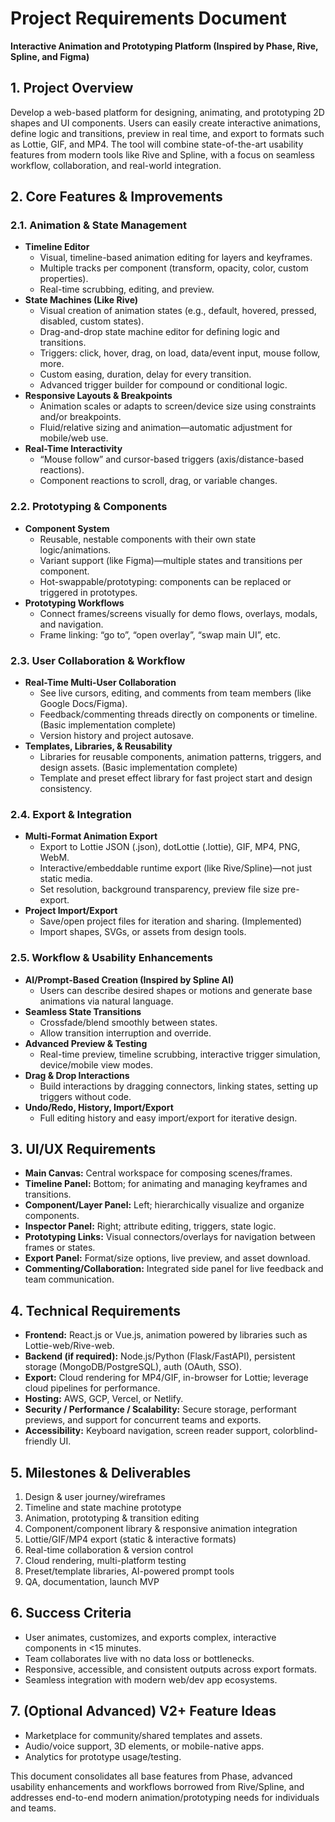 
# Project Requirements Document

**Interactive Animation and Prototyping Platform (Inspired by Phase, Rive, Spline, and Figma)**

## 1. **Project Overview**

Develop a web-based platform for designing, animating, and prototyping 2D shapes and UI components. Users can easily create interactive animations, define logic and transitions, preview in real time, and export to formats such as Lottie, GIF, and MP4. The tool will combine state-of-the-art usability features from modern tools like Rive and Spline, with a focus on seamless workflow, collaboration, and real-world integration.

## 2. **Core Features \& Improvements**

### 2.1. **Animation \& State Management**

- **Timeline Editor**
    - Visual, timeline-based animation editing for layers and keyframes.
    - Multiple tracks per component (transform, opacity, color, custom properties).
    - Real-time scrubbing, editing, and preview.
- **State Machines (Like Rive)**
    - Visual creation of animation states (e.g., default, hovered, pressed, disabled, custom states).
    - Drag-and-drop state machine editor for defining logic and transitions.
    - Triggers: click, hover, drag, on load, data/event input, mouse follow, more.
    - Custom easing, duration, delay for every transition.
    - Advanced trigger builder for compound or conditional logic.
- **Responsive Layouts \& Breakpoints**
    - Animation scales or adapts to screen/device size using constraints and/or breakpoints.
    - Fluid/relative sizing and animation—automatic adjustment for mobile/web use.
- **Real-Time Interactivity**
    - “Mouse follow” and cursor-based triggers (axis/distance-based reactions).
    - Component reactions to scroll, drag, or variable changes.


### 2.2. **Prototyping \& Components**

- **Component System**
    - Reusable, nestable components with their own state logic/animations.
    - Variant support (like Figma)—multiple states and transitions per component.
    - Hot-swappable/prototyping: components can be replaced or triggered in prototypes.
- **Prototyping Workflows**
    - Connect frames/screens visually for demo flows, overlays, modals, and navigation.
    - Frame linking: “go to”, “open overlay”, “swap main UI”, etc.


### 2.3. **User Collaboration \& Workflow**

- **Real-Time Multi-User Collaboration**
    - See live cursors, editing, and comments from team members (like Google Docs/Figma).
    - Feedback/commenting threads directly on components or timeline. (Basic implementation complete)
    - Version history and project autosave.
- **Templates, Libraries, \& Reusability**
    - Libraries for reusable components, animation patterns, triggers, and design assets. (Basic implementation complete)
    - Template and preset effect library for fast project start and design consistency.


### 2.4. **Export \& Integration**

- **Multi-Format Animation Export**
    - Export to Lottie JSON (.json), dotLottie (.lottie), GIF, MP4, PNG, WebM.
    - Interactive/embeddable runtime export (like Rive/Spline)—not just static media.
    - Set resolution, background transparency, preview file size pre-export.
- **Project Import/Export**
    - Save/open project files for iteration and sharing. (Implemented)
    - Import shapes, SVGs, or assets from design tools.


### 2.5. **Workflow \& Usability Enhancements**

- **AI/Prompt-Based Creation (Inspired by Spline AI)**
    - Users can describe desired shapes or motions and generate base animations via natural language.
- **Seamless State Transitions**
    - Crossfade/blend smoothly between states.
    - Allow transition interruption and override.
- **Advanced Preview \& Testing**
    - Real-time preview, timeline scrubbing, interactive trigger simulation, device/mobile view modes.
- **Drag \& Drop Interactions**
    - Build interactions by dragging connectors, linking states, setting up triggers without code.
- **Undo/Redo, History, Import/Export**
    - Full editing history and easy import/export for iterative design.


## 3. **UI/UX Requirements**

- **Main Canvas:** Central workspace for composing scenes/frames.
- **Timeline Panel:** Bottom; for animating and managing keyframes and transitions.
- **Component/Layer Panel:** Left; hierarchically visualize and organize components.
- **Inspector Panel:** Right; attribute editing, triggers, state logic.
- **Prototyping Links:** Visual connectors/overlays for navigation between frames or states.
- **Export Panel:** Format/size options, live preview, and asset download.
- **Commenting/Collaboration:** Integrated side panel for live feedback and team communication.


## 4. **Technical Requirements**

- **Frontend:** React.js or Vue.js, animation powered by libraries such as Lottie-web/Rive-web.
- **Backend (if required):** Node.js/Python (Flask/FastAPI), persistent storage (MongoDB/PostgreSQL), auth (OAuth, SSO).
- **Export:** Cloud rendering for MP4/GIF, in-browser for Lottie; leverage cloud pipelines for performance.
- **Hosting:** AWS, GCP, Vercel, or Netlify.
- **Security / Performance / Scalability:** Secure storage, performant previews, and support for concurrent teams and exports.
- **Accessibility:** Keyboard navigation, screen reader support, colorblind-friendly UI.


## 5. **Milestones \& Deliverables**

1. Design \& user journey/wireframes
2. Timeline and state machine prototype
3. Animation, prototyping \& transition editing
4. Component/component library \& responsive animation integration
5. Lottie/GIF/MP4 export (static \& interactive formats)
6. Real-time collaboration \& version control
7. Cloud rendering, multi-platform testing
8. Preset/template libraries, AI-powered prompt tools
9. QA, documentation, launch MVP

## 6. **Success Criteria**

- User animates, customizes, and exports complex, interactive components in <15 minutes.
- Team collaborates live with no data loss or bottlenecks.
- Responsive, accessible, and consistent outputs across export formats.
- Seamless integration with modern web/dev app ecosystems.


## 7. **(Optional Advanced) V2+ Feature Ideas**

- Marketplace for community/shared templates and assets.
- Audio/voice support, 3D elements, or mobile-native apps.
- Analytics for prototype usage/testing.

This document consolidates all base features from Phase, advanced usability enhancements and workflows borrowed from Rive/Spline, and addresses end-to-end modern animation/prototyping needs for individuals and teams.


